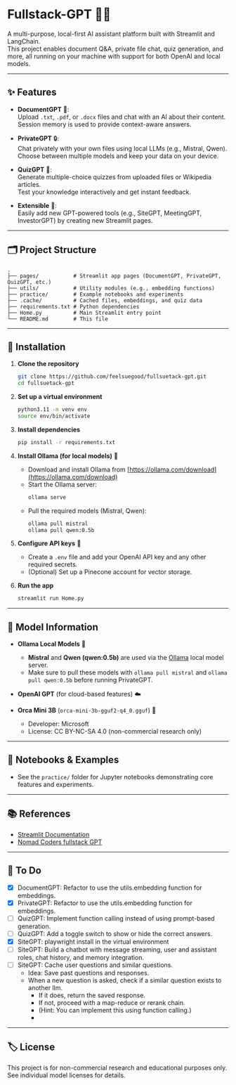 # Fullstack-GPT 🦙🤖

A multi-purpose, local-first AI assistant platform built with Streamlit and LangChain.  
This project enables document Q&A, private file chat, quiz generation, and more, all running on your machine with support for both OpenAI and local models.

---

## ✨ Features

- **DocumentGPT** 📄:  
  Upload `.txt`, `.pdf`, or `.docx` files and chat with an AI about their content.  
  Session memory is used to provide context-aware answers.

- **PrivateGPT** 🔒:  
  Chat privately with your own files using local LLMs (e.g., Mistral, Qwen).  
  Choose between multiple models and keep your data on your device.

- **QuizGPT** 📝:  
  Generate multiple-choice quizzes from uploaded files or Wikipedia articles.  
  Test your knowledge interactively and get instant feedback.

- **Extensible** 🧩:  
  Easily add new GPT-powered tools (e.g., SiteGPT, MeetingGPT, InvestorGPT) by creating new Streamlit pages.

---

## 🗂️ Project Structure

```
.
├── pages/           # Streamlit app pages (DocumentGPT, PrivateGPT, QuizGPT, etc.)
├── utils/           # Utility modules (e.g., embedding functions)
├── practice/        # Example notebooks and experiments
├── .cache/          # Cached files, embeddings, and quiz data
├── requirements.txt # Python dependencies
├── Home.py          # Main Streamlit entry point
└── README.md        # This file
```

---

## 🚀 Installation

1. **Clone the repository**

   ```bash
   git clone https://github.com/feelsuegood/fullsuetack-gpt.git
   cd fullsuetack-gpt
   ```

2. **Set up a virtual environment**

   ```bash
   python3.11 -m venv env
   source env/bin/activate
   ```

3. **Install dependencies**

   ```bash
   pip install -r requirements.txt
   ```

4. **Install Ollama (for local models)** 🦙

   - Download and install Ollama from [https://ollama.com/download](https://ollama.com/download)
   - Start the Ollama server:
     ```bash
     ollama serve
     ```
   - Pull the required models (Mistral, Qwen):
     ```bash
     ollama pull mistral
     ollama pull qwen:0.5b
     ```

5. **Configure API keys** 🔑

   - Create a `.env` file and add your OpenAI API key and any other required secrets.
   - (Optional) Set up a Pinecone account for vector storage.

6. **Run the app**
   ```bash
   streamlit run Home.py
   ```

---

## 🧠 Model Information

- **Ollama Local Models** 🦙

  - **Mistral** and **Qwen (qwen:0.5b)** are used via the [Ollama](https://ollama.com/) local model server.
  - Make sure to pull these models with `ollama pull mistral` and `ollama pull qwen:0.5b` before running PrivateGPT.

- **OpenAI GPT** (for cloud-based features) ☁️

- **Orca Mini 3B** (`orca-mini-3b-gguf2-q4_0.gguf`) 🐳

  - Developer: Microsoft
  - License: CC BY-NC-SA 4.0 (non-commercial research only)

---

## 📒 Notebooks & Examples

- See the `practice/` folder for Jupyter notebooks demonstrating core features and experiments.

---

## 📚 References

- [Streamlit Documentation](https://docs.streamlit.io/develop/api-reference)
- [Nomad Coders fullstack GPT](https://nomadcoders.co/fullstack-gpt)

---

## 📝 To Do

- [x] DocumentGPT: Refactor to use the utils.embedding function for embeddings.
- [x] PrivateGPT: Refactor to use the utils.embedding function for embeddings.
- [ ] QuizGPT: Implement function calling instead of using prompt-based generation.
- [ ] QuizGPT: Add a toggle switch to show or hide the correct answers.
- [x] SiteGPT: playwright install in the virtual environment
- [ ] SiteGPT: Build a chatbot with message streaming, user and assistant roles, chat history, and memory integration.
- [ ] SiteGPT: Cache user questions and similar questions.
  - Idea: Save past questions and responses.
  - When a new question is asked, check if a similar question exists to another llm.
    - If it does, return the saved response.
    - If not, proceed with a map-reduce or rerank chain.
    - (Hint: You can implement this using function calling.)
    -

---

## 🏷️ License

This project is for non-commercial research and educational purposes only.  
See individual model licenses for details.
